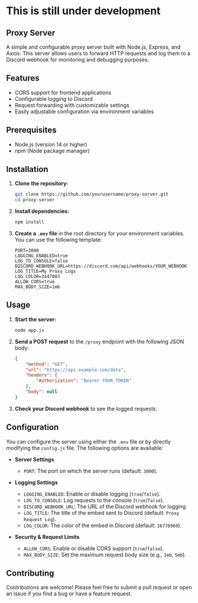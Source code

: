 # This is still under development


## Proxy Server

A simple and configurable proxy server built with Node.js, Express, and Axios. This server allows users to forward HTTP requests and log them to a Discord webhook for monitoring and debugging purposes.

## Features

- CORS support for frontend applications
- Configurable logging to Discord
- Request forwarding with customizable settings
- Easily adjustable configuration via environment variables

## Prerequisites

- Node.js (version 14 or higher)
- npm (Node package manager)

## Installation

1. **Clone the repository:**
   ```bash
   git clone https://github.com/yourusername/proxy-server.git
   cd proxy-server
   ```

2. **Install dependencies:**
   ```bash
   npm install
   ```

3. **Create a `.env` file** in the root directory for your environment variables. You can use the following template:
   ```plaintext
   PORT=3000
   LOGGING_ENABLED=true
   LOG_TO_CONSOLE=false
   DISCORD_WEBHOOK_URL=https://discord.com/api/webhooks/YOUR_WEBHOOK
   LOG_TITLE=My Proxy Logs
   LOG_COLOR=3447003
   ALLOW_CORS=true
   MAX_BODY_SIZE=1mb
   ```

## Usage

1. **Start the server:**
   ```bash
   node app.js
   ```

2. **Send a POST request** to the `/proxy` endpoint with the following JSON body:
   ```json
   {
       "method": "GET",
       "url": "https://api.example.com/data",
       "headers": {
           "Authorization": "Bearer YOUR_TOKEN"
       },
       "body": null
   }
   ```

3. **Check your Discord webhook** to see the logged requests.

## Configuration

You can configure the server using either the `.env` file or by directly modifying the `config.js` file. The following options are available:

- **Server Settings**
  - `PORT`: The port on which the server runs (default: `3000`).

- **Logging Settings**
  - `LOGGING_ENABLED`: Enable or disable logging (`true`/`false`).
  - `LOG_TO_CONSOLE`: Log requests to the console (`true`/`false`).
  - `DISCORD_WEBHOOK_URL`: The URL of the Discord webhook for logging.
  - `LOG_TITLE`: The title of the embed sent to Discord (default: `Proxy Request Log`).
  - `LOG_COLOR`: The color of the embed in Discord (default: `16776960`).

- **Security & Request Limits**
  - `ALLOW_CORS`: Enable or disable CORS support (`true`/`false`).
  - `MAX_BODY_SIZE`: Set the maximum request body size (e.g., `1mb`, `5mb`).

## Contributing

Contributions are welcome! Please feel free to submit a pull request or open an issue if you find a bug or have a feature request.


